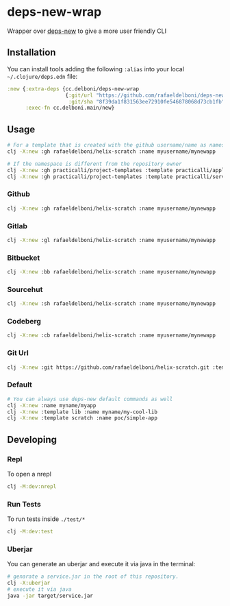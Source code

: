 # deps-new-wrap
Wrapper over [deps-new](https://github.com/seancorfield/deps-new) to give a more user friendly CLI

## Installation
You can install tools adding the following `:alias` into your local `~/.clojure/deps.edn` file:
```clojure
:new {:extra-deps {cc.delboni/deps-new-wrap
                   {:git/url "https://github.com/rafaeldelboni/deps-new-wrap"
                    :git/sha "8f39da1f831563ee72910fe546878068d73cb1fb"}}
      :exec-fn cc.delboni.main/new}
```

## Usage
```bash
# For a template that is created with the github username/name as namespace
clj -X:new :gh rafaeldelboni/helix-scratch :name myusername/mynewapp

# If the namespace is different from the repository owner
clj -X:new :gh practicalli/project-templates :template practicalli/application :name cc.delboni/pratical-application
clj -X:new :gh practicalli/project-templates :template practicalli/service :name cc.delboni/pratical-service
```

### Github
```bash
clj -X:new :gh rafaeldelboni/helix-scratch :name myusername/mynewapp
```
### Gitlab
```bash
clj -X:new :gl rafaeldelboni/helix-scratch :name myusername/mynewapp
```
### Bitbucket
```bash
clj -X:new :bb rafaeldelboni/helix-scratch :name myusername/mynewapp
```
### Sourcehut
```bash
clj -X:new :sh rafaeldelboni/helix-scratch :name myusername/mynewapp
```
### Codeberg
```bash
clj -X:new :cb rafaeldelboni/helix-scratch :name myusername/mynewapp
```
### Git Url
```bash
clj -X:new :git https://github.com/rafaeldelboni/helix-scratch.git :template :rafaeldelboni/helix-scratch :name myusername/mynewapp
```

### Default
```bash
# You can always use deps-new default commands as well
clj -X:new :name myname/myapp
clj -X:new :template lib :name myname/my-cool-lib
clj -X:new :template scratch :name poc/simple-app
```

## Developing

### Repl
To open a nrepl
```bash
clj -M:dev:nrepl
```

### Run Tests
To run tests inside `./test/*`
```bash
clj -M:dev:test
```

### Uberjar
You can generate an uberjar and execute it via java in the terminal:
```bash
# genarate a service.jar in the root of this repository.
clj -X:uberjar
# execute it via java
java -jar target/service.jar
```
